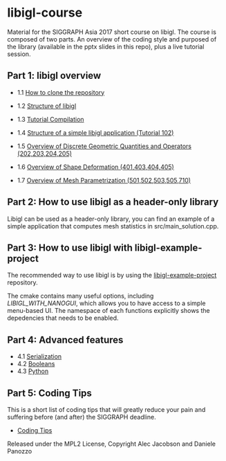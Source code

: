 # libigl-course
Material for the SIGGRAPH Asia 2017 short course on libigl. The course is composed of two parts. An overview of the coding style and purposed of the library (available in the pptx slides in this repo), plus a live tutorial session.

## Part 1: libigl overview

* 1.1 [How to clone the repository](http://libigl.github.io/libigl/tutorial/tutorial.html#chapter1:introductiontolibigl)

* 1.2 [Structure of libigl](https://github.com/libigl/libigl)

* 1.3 [Tutorial Compilation](http://libigl.github.io/libigl/tutorial/tutorial.html#chapter1:introductiontolibigl)

* 1.4 [Structure of a simple libigl application (Tutorial 102)](http://libigl.github.io/libigl/tutorial/tutorial.html#visualizingsurfaces)
* 1.5 [Overview of Discrete Geometric Quantities and Operators (202,203,204,205)](http://libigl.github.io/libigl/tutorial/tutorial.html#chapter2:discretegeometricquantitiesandoperators)
* 1.6 [Overview of Shape Deformation (401,403,404,405)](http://libigl.github.io/libigl/tutorial/tutorial.html#chapter4:shapedeformation)
* 1.7 [Overview of Mesh Parametrization (501,502,503,505,710)](http://libigl.github.io/libigl/tutorial/tutorial.html#chapter5:parametrization)

## Part 2: How to use libigl as a header-only library

Libigl can be used as a header-only library, you can find an example of a simple application that computes mesh statistics in src/main_solution.cpp.

## Part 3: How to use libigl with libigl-example-project

The recommended way to use libigl is by using the [libigl-example-project](https://github.com/libigl/libigl-example-project) repository. 

The cmake contains many useful options, including *LIBIGL_WITH_NANOGUI*, which allows you to have access to a simple menu-based UI. The namespace of each functions explicitly shows the depedencies that needs to be enabled.

## Part 4: Advanced features

* 4.1 [Serialization](http://libigl.github.io/libigl/tutorial/tutorial.html#stateserialization)
* 4.2 [Booleans](http://libigl.github.io/libigl/tutorial/tutorial.html#booleanoperationsonmeshes)
* 4.3 [Python](https://github.com/libigl/libigl/tree/master/python)

## Part 5: Coding Tips

This is a short list of coding tips that will greatly reduce your pain and suffering before (and after) the SIGGRAPH deadline.

* [Coding Tips](http://libigl.github.io/libigl/coding-guidelines.html)


Released under the MPL2 License,
Copyright Alec Jacobson and Daniele Panozzo
